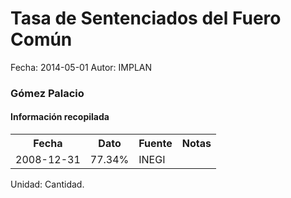 Tasa de Sentenciados del Fuero Común
=====

Fecha: 2014-05-01
Autor: IMPLAN

### Gómez Palacio

#### Información recopilada

<table class="table table-hover table-bordered">
  <tr><th>Fecha</th><th>Dato</th><th>Fuente</th><th>Notas</th></tr>
  <tr><td>2008-12-31</td><td>77.34%</td><td>INEGI</td><td></td></tr>
</table>

Unidad: Cantidad.
